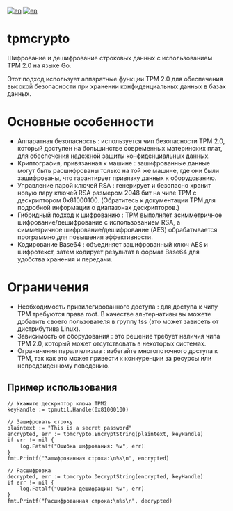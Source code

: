 [![en](https://img.shields.io/badge/lang-en-red.svg)](https://github.com/alm494/tpmcrypto/blob/main/README.md)
[![en](https://img.shields.io/badge/lang-ru-red.svg)](https://github.com/alm494/tpmcrypto/blob/main/README.ru.md)

# tpmcrypto

Шифрование и дешифрование строковых данных с использованием TPM 2.0 на языке Go. 

Этот подход использует аппаратные функции TPM 2.0 для обеспечения высокой безопасности при хранении конфиденциальных данных в базах данных.

# Основные особенности 

+ Аппаратная безопасность : используется чип безопасности TPM 2.0, который доступен на большинстве современных материнских плат, для обеспечения надежной защиты конфиденциальных данных.
+ Криптография, привязанная к машине : зашифрованные данные могут быть расшифрованы только на той же машине, где они были зашифрованы, что гарантирует привязку данных к оборудованию.
+ Управление парой ключей RSA : генерирует и безопасно хранит новую пару ключей RSA размером 2048 бит на чипе TPM с дескриптором 0x81000100. (Обратитесь к документации TPM для подробной информации о диапазонах дескрипторов.)
+ Гибридный подход к шифрованию : TPM выполняет асимметричное шифрование/дешифрование с использованием RSA, а симметричное шифрование/дешифрование (AES) обрабатывается программно для повышения эффективности.
+ Кодирование Base64 : объединяет зашифрованный ключ AES и шифротекст, затем кодирует результат в формат Base64 для удобства хранения и передачи.

# Ограничения 

+ Необходимость привилегированного доступа : для доступа к чипу TPM требуются права root. В качестве альтернативы вы можете добавить своего пользователя в группу tss (это может зависеть от дистрибутива Linux).
+ Зависимость от оборудования : это решение требует наличия чипа TPM 2.0, который может отсутствовать в некоторых системах.
+ Ограничения параллелизма : избегайте многопоточного доступа к TPM, так как это может привести к конкуренции за ресурсы или непредвиденному поведению.

## Пример использования

```
// Укажите дескриптор ключа TPM2 
keyHandle := tpmutil.Handle(0x81000100)

// Зашифровать строку
plaintext := "This is a secret password"
encrypted, err := tpmcrypto.EncryptString(plaintext, keyHandle)
if err != nil {
    log.Fatalf("Ошибка шифрования: %v", err)
}
fmt.Printf("Зашифрованная строка:\n%s\n", encrypted)

// Расшифровка
decrypted, err := tpmcrypto.DecryptString(encrypted, keyHandle)
if err != nil {
    log.Fatalf("Ошибка дешифрации: %v", err)
}
fmt.Printf("Расшифрованная строка:\n%s\n", decrypted)
```
         
